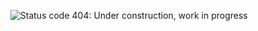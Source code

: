 <p align="center"><img  alt="Status code 404: Under construction, work in progress" align="center" src="https://olicrypto.com/wp-content/uploads/2021/10/under_construction.jpg"/></p>
